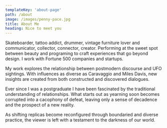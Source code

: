 ```yaml
---
templateKey: 'about-page'
path: /about
image: /images/penny-pace.jpg
title: About Me
heading: Nice to meet you
---
```

Skateboarder, tattoo addict, drummer, vintage furniture lover and communicator, collector, connector, creator. Performing at the sweet spot between beauty and programing to craft experiences that go beyond design. I work with Fortune 500 companies and startups.

My work explores the relationship between postmodern discourse and UFO sightings. With influences as diverse as Caravaggio and Miles Davis, new insights are created from both constructed and discovered dialogues.

Ever since I was a postgraduate I have been fascinated by the traditional understanding of relationships. What starts out as yearning soon becomes corrupted into a cacophony of defeat, leaving only a sense of decadence and the prospect of a new reality.

As shifting replicas become reconfigured through boundaried and diverse practice, the viewer is left with a testament to the darkness of our world.